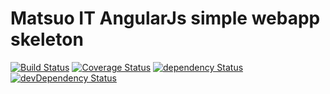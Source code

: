 # Matsuo IT AngularJs simple webapp skeleton

[![Build Status](https://travis-ci.org/tunguski/matsuo-core-webapp.svg?branch=master)](https://travis-ci.org/tunguski/matsuo-core-webapp) [![Coverage Status](https://coveralls.io/repos/tunguski/matsuo-core-webapp/badge.png?branch=master)](https://coveralls.io/r/tunguski/matsuo-core-webapp?branch=master) [![dependency Status](https://david-dm.org/tunguski/matsuo-core-webapp/status.png?branch=master)](https://david-dm.org/tunguski/matsuo-core-webapp#info=dependencies) [![devDependency Status](https://david-dm.org/tunguski/matsuo-core-webapp/dev-status.png?branch=master)](https://david-dm.org/tunguski/matsuo-core-webapp#info=devDependencies)
